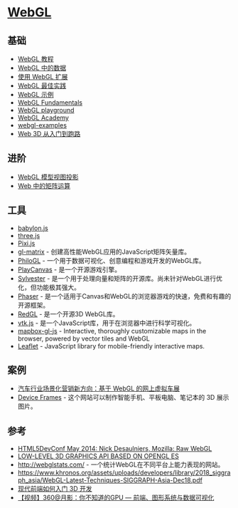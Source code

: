 # [WebGL](https://developer.mozilla.org/zh-CN/docs/Web/API/WebGL_API)

## 基础

- [WebGL 教程](https://developer.mozilla.org/zh-CN/docs/Web/API/WebGL_API/Tutorial)
- [WebGL 中的数据](https://developer.mozilla.org/zh-CN/docs/Web/API/WebGL_API/Data)
- [使用 WebGL 扩展](https://developer.mozilla.org/zh-CN/docs/Web/API/WebGL_API/Using_Extensions)
- [WebGL 最佳实践](https://developer.mozilla.org/zh-CN/docs/Web/API/WebGL_API/WebGL_best_practices)
- [WebGL 示例](https://developer.mozilla.org/zh-CN/docs/Web/API/WebGL_API/By_example)
- [WebGL Fundamentals](https://www.html5rocks.com/en/tutorials/webgl/webgl_fundamentals/)
- [WebGL playground](http://webglplayground.net/)
- [WebGL Academy](http://www.webglacademy.com/)
- [webgl-examples](https://github.com/mdn/webgl-examples/tree/gh-pages/tutorial)
- [Web 3D 从入门到跑路](https://mp.weixin.qq.com/s?__biz=MzI2MjcxNTQ0Nw==&mid=2247500863&idx=1&sn=f6c8ce03f6b58e63c9cf1c0c9f11b7db&chksm=ea446567dd33ec712362fb10eee8d8814e747c13316ae503a229fddb53e59d1607e4b415a71b&mpshare=1&scene=1&srcid=1006cOHB0iJvGjPlqdKQiXM8&sharer_sharetime=1665061296850&sharer_shareid=23bfc8f6684b676886641da1cfece5af&notreplace=true#rd)

## 进阶

- [WebGL 模型视图投影](https://developer.mozilla.org/zh-CN/docs/Web/API/WebGL_API)
- [Web 中的矩阵运算](https://developer.mozilla.org/zh-CN/docs/Web/API/WebGL_API/Matrix_math_for_the_web)

## 工具

- [babylon.js](https://www.babylonjs.com/)
- [three.js](https://threejs.org/)
- [Pixi.js](https://pixijs.com/)
- [gl-matrix](https://github.com/toji/gl-matrix) - 创建高性能WebGL应用的JavaScript矩阵矢量库。
- [PhiloGL]() - 一个用于数据可视化、创意编程和游戏开发的WebGL库。
- [PlayCanvas](https://playcanvas.com/) - 是一个开源游戏引擎。
- [Sylvester](http://sylvester.jcoglan.com/) - 是一个用于处理向量和矩阵的开源库。尚未针对WebGL进行优化，但功能极其强大。
- [Phaser](https://phaser.io/) - 是一个适用于Canvas和WebGL的浏览器游戏的快速，免费和有趣的开源框架。
- [RedGL](https://github.com/redcamel/RedGL2) - 是一个开源3D WebGL库。
- [vtk.js](https://kitware.github.io/vtk-js/) - 是一个JavaScript库，用于在浏览器中进行科学可视化。
- [mapbox-gl-js](https://github.com/mapbox/mapbox-gl-js) - Interactive, thoroughly customizable maps in the browser, powered by vector tiles and WebGL
- [Leaflet](https://github.com/Leaflet/Leaflet) - JavaScript library for mobile-friendly interactive maps.

## 案例

- [汽车行业场景化营销新方向：基于 WebGL 的网上虚拟车展](https://www.infoq.cn/article/oVNT1e17igbSWFaUhosa)
- [Device Frames](https://deviceframes.com/) - 这个网站可以制作智能手机、平板电脑、笔记本的 3D 展示图片。

## 参考

- [HTML5DevConf May 2014: Nick Desaulniers, Mozilla: Raw WebGL](https://www.youtube.com/embed/H4c8t6myAWU/?feature=player_detailpage)
- [LOW-LEVEL 3D GRAPHICS API BASED ON OPENGL ES](https://www.khronos.org/webgl/)
- http://webglstats.com/ - 一个统计WebGL在不同平台上能力表现的网站。
- https://www.khronos.org/assets/uploads/developers/library/2018_siggraph_asia/WebGL-Latest-Techniques-SIGGRAPH-Asia-Dec18.pdf
- [现代前端如何入门 3D 开发](https://juejin.cn/post/7169509819794063368#heading-4)
- [【视频】360@月影：你不知道的GPU — 前端、图形系统与数据可视化](https://mp.weixin.qq.com/s?__biz=MjM5MTA1MjAxMQ%3D%3D&abtest_cookie=BAABAAoACwASABMABAAjlx4AVpkeAMWZHgDzmR4AAAA%3D&ascene=56&chksm=bd4946e28a3ecff49f429caac5b16961c0e9604960dcb6a65249cc61b350a3c730d52a05d3ca&clicktime=1569801647&devicetype=android-28&enterid=1569801647&idx=3&lang=zh_CN&mid=2651234150&nettype=3gnet&pass_ticket=x1xTu2wFStuyLMXrWBhh7CndoovoXBnx2mIYQE8cm2j1oxw6RtwWA8uHl6PVj%2B%2FL&scene=90&sn=59f7d08f587f0f227e0f3a060fed2199&subscene=93&utm_source=pocket_reader&version=27000735&wx_header=1&xtrack=1)
